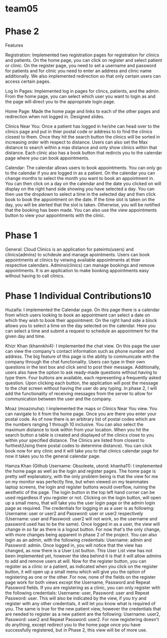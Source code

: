 # team05

# Phase 2

Features 

Registration: Implemented two registration pages for registration for clinics and patients. On the home 
page, you can click on register and select patient or clinic. On the register page, you need to 
set a username and password for patients and for clinic you need to enter an address and clinic name 
additionally. We also implemented redirection so that only certain users can access certain pages.

Log In Pages: Implemented log in pages for clincs, patients, and the admin. From the home page, you
 can select which user you want to login as and the page will direct you to the appropirate login page. 

Home Page: Made the home page and links to each of the other pages and redirection when not logged in.
 Designed slides.

Clinics Near You: Once a patient has logged in he/she can head over to the clinics page and put in thier postal code or address to to find the clinics closest to them. Once they hit the search button the clinics will be sorted in increasing order with respect to distance. Users can also set the Max distance to search within a max distance and only show clinics within that distance. Each clinic also has a book button that redircts you to the calendar page where you can book appointments. 

Calendar: The calendar allows users to book appointments. You can only go to the calendar if you are
logged in as a patient. On the calendar you can change months to select the month you want to book an
appointment in. You can then click on a day on the calendar and the date you clicked on will 
display on the right hand side showing you have selected a day. You can then use the dropdown 
to select a time in the selected day and then click book to book the appointment on the date. 
If the time slot is taken on the day, you will be alerted that the slot is taken. Otherwise, you 
will be notified that the booking has been made. You can also use the view appointments button 
to view your appointments with the clinic.

# Phase 1

General: Cloud Clinics is an application for pateints(users) and clinics(admins) to schdeule and manage apointments. Users can book appointments at clinics by veiwing available appointments at thier respective calendars. Admins(clinics) can manage bookings and remove appointments. It is an application to make booking appointments easy without having to call clinics.


# Phase 1 Individual Contributions10

Huzaifa: I implemented the Calendar page. On this page there is a calendar from which users looking to book an appointment can select a date on which they wish to book their appointment. On the right hand side a block allows you to select a time on the day selected on the calendar. Here you can select a time and submit a request to schedule an appointment for the given day and time.

Khizr Khan (khannkhi4): I implemented the chat view. On this page the user can view the company's contact information such as phone number and address. The big feature of this page is the ability to communicate with the company through the chat functionality. Users can type in their own questions in the text box and click send to post their message. Additionally, users also have the option to ask ready-made questions without having to type them. Four buttons are available, each representing a frequently asked question. Upon clicking each button, the application will post the message to the chat screen without having the user do any typing. In phase 2, I will add the functionality of receiving messages from the server to allow for communication between the user and the company.

Moaz (moazmuha): I implemented the maps or Clinics Near You view. You can navigate to it from the home page. Once you are there you enter your postal code. As of now there is an arbitrary list of postal codes which are the numbers ranging 1 through 10 inclusive. You can also select the maximum distance to look within from your location. When you hit the search button a table is created and displayed of the clinics close to you within your specified distance. The Clinics are listed from closest to furthest(Using there postal codes to determine distance). You can click book now for any clinic and it will take you to that clinics calendar page for now it takes you to the general calendar page. 

Hamza Khan (Github Username: Obsoleete, utorid: khanha11): I implemented the home page as well as the login and register pages. The home page is pretty self explanatory, with the only problem being is that the view for me on my monitor was perfectly fine, but when viewed on my teammates laptop screens, the login and register buttons would overflow, ruining the aesthetic of the page. The login button in the top left hand corner can be used regardless if you register or not. Clicking on the login button, will open up a small menu, that will take you the user login page or the admin login page as required. The credentials for logging in as a user is as following: Username: user or user2 and Password: user or user2 respectively (Username: user and Password: user2 will not work, so the username and password used has to be the same). Once logged in as a user, the view will change in so far as there is a logout button. For now that's the only change, with more changes being apparent in phase 2 of the project. You can also login as an admin, with the following credentials: Username: admin and Password: admin. Once logged in, you will notice that the view has changed, as now there is a User List button. This User List view has not been implemented yet, however the idea behind it is that it will allow admins to add and remove users at will. Now for the register button, you can register as a clinic or a patient, as indicated when you click on the register button, it will open up a small menu which will give you the option of registering as one or the other. For now, none of the fields on the register page work for both views except the Username, Password and Repeat Password fields. If you are registering as a clinic, you can only register with the following credentials: Username: user, Password: user and Repeat Password: user. This will also be indicated by the view, if you try and register with any other credentials, it will let you know what is required of you. The same is true for the new patient view, however the credentials that are needed to register as a new patient are the following: Username: user2, Password: user2 and Repeat Password: user2. For now registering doesn't do anything, except redirect you to the home page once you have successfully registered, but in Phase 2, this view will be of more use.
